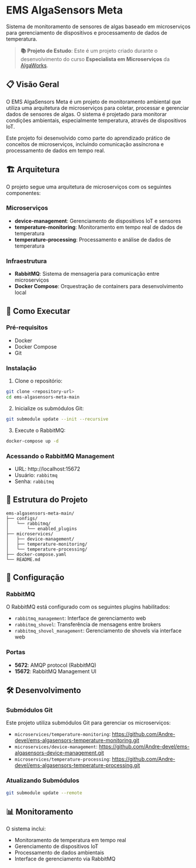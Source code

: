 # EMS AlgaSensors Meta

Sistema de monitoramento de sensores de algas baseado em microserviços para gerenciamento de dispositivos e processamento de dados de temperatura.

> **📚 Projeto de Estudo**: Este é um projeto criado durante o desenvolvimento do curso **Especialista em Microserviços** da [AlgaWorks](https://www.algaworks.com/).

## 📋 Visão Geral

O EMS AlgaSensors Meta é um projeto de monitoramento ambiental que utiliza uma arquitetura de microserviços para coletar, processar e gerenciar dados de sensores de algas. O sistema é projetado para monitorar condições ambientais, especialmente temperatura, através de dispositivos IoT.

Este projeto foi desenvolvido como parte do aprendizado prático de conceitos de microserviços, incluindo comunicação assíncrona e processamento de dados em tempo real.

## 🏗️ Arquitetura

O projeto segue uma arquitetura de microserviços com os seguintes componentes:

### Microserviços

- **device-management**: Gerenciamento de dispositivos IoT e sensores
- **temperature-monitoring**: Monitoramento em tempo real de dados de temperatura
- **temperature-processing**: Processamento e análise de dados de temperatura

### Infraestrutura

- **RabbitMQ**: Sistema de mensageria para comunicação entre microserviços
- **Docker Compose**: Orquestração de containers para desenvolvimento local

## 🚀 Como Executar

### Pré-requisitos

- Docker
- Docker Compose
- Git

### Instalação

1. Clone o repositório:
```bash
git clone <repository-url>
cd ems-algasensors-meta-main
```

2. Inicialize os submódulos Git:
```bash
git submodule update --init --recursive
```

3. Execute o RabbitMQ:
```bash
docker-compose up -d
```

### Acessando o RabbitMQ Management

- URL: http://localhost:15672
- Usuário: `rabbitmq`
- Senha: `rabbitmq`

## 📁 Estrutura do Projeto

```
ems-algasensors-meta-main/
├── configs/
│   └── rabbitmq/
│       └── enabled_plugins
├── microservices/
│   ├── device-management/
│   ├── temperature-monitoring/
│   └── temperature-processing/
├── docker-compose.yaml
└── README.md
```

## 🔧 Configuração

### RabbitMQ

O RabbitMQ está configurado com os seguintes plugins habilitados:
- `rabbitmq_management`: Interface de gerenciamento web
- `rabbitmq_shovel`: Transferência de mensagens entre brokers
- `rabbitmq_shovel_management`: Gerenciamento de shovels via interface web

### Portas

- **5672**: AMQP protocol (RabbitMQ)
- **15672**: RabbitMQ Management UI

## 🛠️ Desenvolvimento

### Submódulos Git

Este projeto utiliza submódulos Git para gerenciar os microserviços:

- `microservices/temperature-monitoring`: https://github.com/Andre-devel/ems-algasensors-temperature-monitoring.git
- `microservices/device-management`: https://github.com/Andre-devel/ems-algasensors-device-management.git
- `microservices/temperature-processing`: https://github.com/Andre-devel/ems-algasensors-temperature-processing.git

### Atualizando Submódulos

```bash
git submodule update --remote
```

## 📊 Monitoramento

O sistema inclui:
- Monitoramento de temperatura em tempo real
- Gerenciamento de dispositivos IoT
- Processamento de dados ambientais
- Interface de gerenciamento via RabbitMQ

